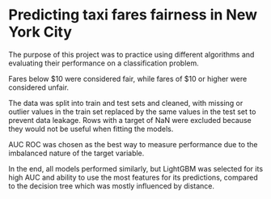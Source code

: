 # Predicting taxi fares fairness in New York City

The purpose of this project was to practice using different algorithms and evaluating their performance on a classification problem.

Fares below $10 were considered fair, while fares of $10 or higher were considered unfair.

The data was split into train and test sets and cleaned, with missing or outlier values in the train set replaced by the same values in the test set to prevent data leakage. Rows with a target of NaN were excluded because they would not be useful when fitting the models.

AUC ROC was chosen as the best way to measure performance due to the imbalanced nature of the target variable.

In the end, all models performed similarly, but LightGBM was selected for its high AUC and ability to use the most features for its predictions, compared to the decision tree which was mostly influenced by distance.